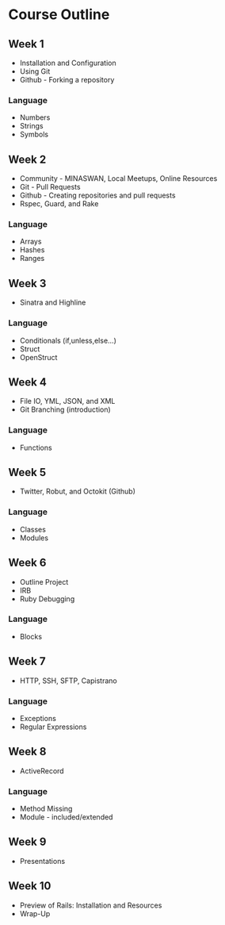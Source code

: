 # Course Outline


## Week 1

* Installation and Configuration
* Using Git
* Github - Forking a repository

### Language

* Numbers
* Strings
* Symbols

## Week 2

* Community - MINASWAN, Local Meetups, Online Resources
* Git - Pull Requests
* Github - Creating repositories and pull requests
* Rspec, Guard, and Rake

### Language

* Arrays
* Hashes
* Ranges

## Week 3

* Sinatra and Highline

### Language

* Conditionals (if,unless,else...)
* Struct
* OpenStruct

## Week 4

* File IO, YML, JSON, and XML
* Git Branching (introduction)

### Language

* Functions

## Week 5

* Twitter, Robut, and Octokit (Github)

### Language

* Classes
* Modules

## Week 6

* Outline Project
* IRB
* Ruby Debugging

### Language

* Blocks

## Week 7

* HTTP, SSH, SFTP, Capistrano

### Language

* Exceptions
* Regular Expressions

## Week 8

* ActiveRecord

### Language

* Method Missing
* Module - included/extended

## Week 9

* Presentations

## Week 10

* Preview of Rails: Installation and Resources
* Wrap-Up
